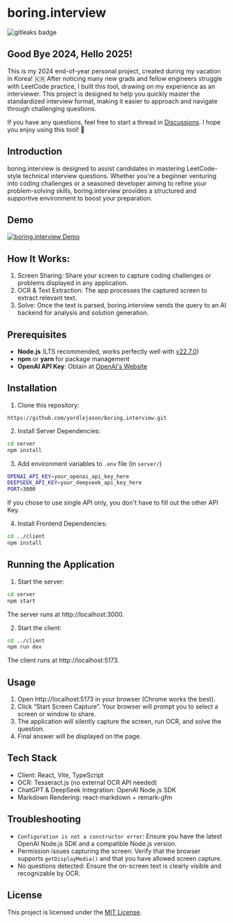 # boring.interview

<img alt="gitleaks badge" src="https://img.shields.io/badge/protected%20by-gitleaks-blue">

## Good Bye 2024, Hello 2025!
This is my 2024 end-of-year personal project, created during my vacation in Korea! 🇰🇷
After noticing many new grads and fellow engineers struggle with LeetCode practice, I built this tool, drawing on my experience as an interviewer.
This project is designed to help you quickly master the standardized interview format, making it easier to approach and navigate through challenging questions.

If you have any questions, feel free to start a thread in [Discussions](https://github.com/yordlejason/boring.interview/discussions).
I hope you enjoy using this tool! 🙏 

## Introduction
boring.interview is designed to assist candidates in mastering LeetCode-style technical interview questions. Whether you're a beginner venturing into coding challenges or a seasoned developer aiming to refine your problem-solving skills, boring.interview provides a structured and supportive environment to boost your preparation. 

## Demo
[![boring.interview Demo](https://github.com/user-attachments/assets/b585ac34-30da-4d3c-bfee-cdc3d3b12d97)](https://www.youtube.com/watch?v=DHIIebi3fws "boring.interview Demo")

## How It Works:
1.	Screen Sharing: Share your screen to capture coding challenges or problems displayed in any application.
2.	OCR & Text Extraction: The app processes the captured screen to extract relevant text.
3.	Solve: Once the text is parsed, boring.interview sends the query to an AI backend for analysis and solution generation.

## Prerequisites

- **Node.js** (LTS recommended, works perfectly well with [v22.7.0](https://nodejs.org/en/blog/release/v22.7.0))
- **npm** or **yarn** for package management
- **OpenAI API Key**: Obtain at [OpenAI's Website](https://platform.openai.com/)

## Installation

1.	Clone this repository:

```https://github.com/yordlejason/boring.interview.git```

2.	Install Server Dependencies:
```bash
cd server
npm install
```

3.	Add environment variables to `.env` file (in `server/`)
```bash
OPENAI_API_KEY=your_openai_api_key_here
DEEPSEEK_API_KEY=your_deepseek_api_key_here
PORT=3000
```
If you chose to use single API only, you don't have to fill out the other API Key.

4.	Install Frontend Dependencies:
```bash
cd ../client
npm install
```

## Running the Application
1.	Start the server:
```bash
cd server
npm start
```
The server runs at http://localhost:3000.

2.	Start the client:
```bash
cd ../client
npm run dev
```
The client runs at http://localhost:5173.

## Usage
1.	Open http://localhost:5173 in your browser (Chrome works the best).
3.	Click “Start Screen Capture”. Your browser will prompt you to select a screen or window to share.
4.	The application will silently capture the screen, run OCR, and solve the question.
5.	Final answer will be displayed on the page.

## Tech Stack
-	Client: React, Vite, TypeScript
-	OCR: Tesseract.js (no external OCR API needed)
-	ChatGPT & DeepSeek Integration: OpenAI Node.js SDK
-	Markdown Rendering: react-markdown + remark-gfm

## Troubleshooting
- `Configuration is not a constructor error`: Ensure you have the latest OpenAI Node.js SDK and a compatible Node.js version.
- Permission issues capturing the screen: Verify that the browser supports `getDisplayMedia()` and that you have allowed screen capture.
- No questions detected: Ensure the on-screen text is clearly visible and recognizable by OCR.

## License

This project is licensed under the [MIT License](LICENSE).
